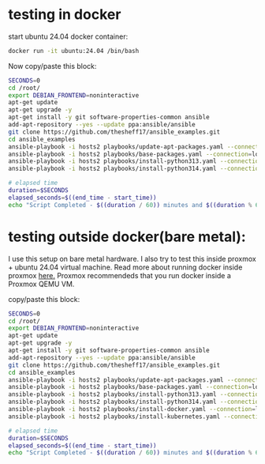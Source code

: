 # testing in docker

start ubuntu 24.04 docker container:
```bash
docker run -it ubuntu:24.04 /bin/bash
```

Now copy/paste this block:
```bash
SECONDS=0
cd /root/
export DEBIAN_FRONTEND=noninteractive
apt-get update 
apt-get upgrade -y
apt-get install -y git software-properties-common ansible
add-apt-repository --yes --update ppa:ansible/ansible
git clone https://github.com/thesheff17/ansible_examples.git
cd ansible_examples
ansible-playbook -i hosts2 playbooks/update-apt-packages.yaml --connection=local
ansible-playbook -i hosts2 playbooks/base-packages.yaml --connection=local
ansible-playbook -i hosts2 playbooks/install-python313.yaml --connection=local
ansible-playbook -i hosts2 playbooks/install-python314.yaml --connection=local

# elapsed time
duration=$SECONDS
elapsed_seconds=$((end_time - start_time))
echo "Script Completed - $((duration / 60)) minutes and $((duration % 60)) seconds elapsed."
```

# testing outside docker(bare metal):

I use this setup on bare metal hardware.  I also try to test this inside proxmox + ubuntu 24.04 virtual machine.  Read more about running docker inside proxmox <a href="https://pve.proxmox.com/wiki/Linux_Container">here.</a>  Proxmox recommendeds that you run docker inside a Proxmox QEMU VM.

copy/paste this block:
```bash
SECONDS=0
cd /root/
export DEBIAN_FRONTEND=noninteractive
apt-get update 
apt-get upgrade -y
apt-get install -y git software-properties-common ansible
add-apt-repository --yes --update ppa:ansible/ansible
git clone https://github.com/thesheff17/ansible_examples.git
cd ansible_examples
ansible-playbook -i hosts2 playbooks/update-apt-packages.yaml --connection=local
ansible-playbook -i hosts2 playbooks/base-packages.yaml --connection=local
ansible-playbook -i hosts2 playbooks/install-python313.yaml --connection=local
ansible-playbook -i hosts2 playbooks/install-python314.yaml --connection=local
ansible-playbook -i hosts2 playbooks/install-docker.yaml --connection=local
ansible-playbook -i hosts2 playbooks/install-kubernetes.yaml --connection=local

# elapsed time
duration=$SECONDS
elapsed_seconds=$((end_time - start_time))
echo "Script Completed - $((duration / 60)) minutes and $((duration % 60)) seconds elapsed."
```